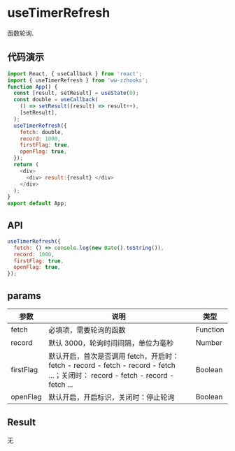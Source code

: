 # useTimerRefresh

函数轮询.

## 代码演示

```js
import React, { useCallback } from 'react';
import { useTimerRefresh } from 'ww-zzhooks';
function App() {
  const [result, setResult] = useState(0);
  const double = useCallback(
    () => setResult((result) => result++),
    [setResult],
  );
  useTimerRefresh({
    fetch: double,
    record: 1000,
    firstFlag: true,
    openFlag: true,
  });
  return (
    <div>
      <div> result:{result} </div>
    </div>
  );
}
export default App;
```

## API

```js
useTimerRefresh({
  fetch: () => console.log(new Date().toString()),
  record: 1000,
  firstFlag: true,
  openFlag: true,
});
```

## params

| 参数      | 说明    | 类型     |
| --------- | ------------------ | -------- |
| fetch     | 必填项，需要轮询的函数                     | Function |
| record    | 默认 3000，轮询时间间隔，单位为毫秒             | Number   |
| firstFlag | 默认开启，首次是否调用 fetch，开启时： fetch - record - fetch - record - fetch ...；关闭时： record - fetch - record - fetch ... | Boolean  |
| openFlag  | 默认开启，开启标识，关闭时：停止轮询      | Boolean  |

## Result

无

